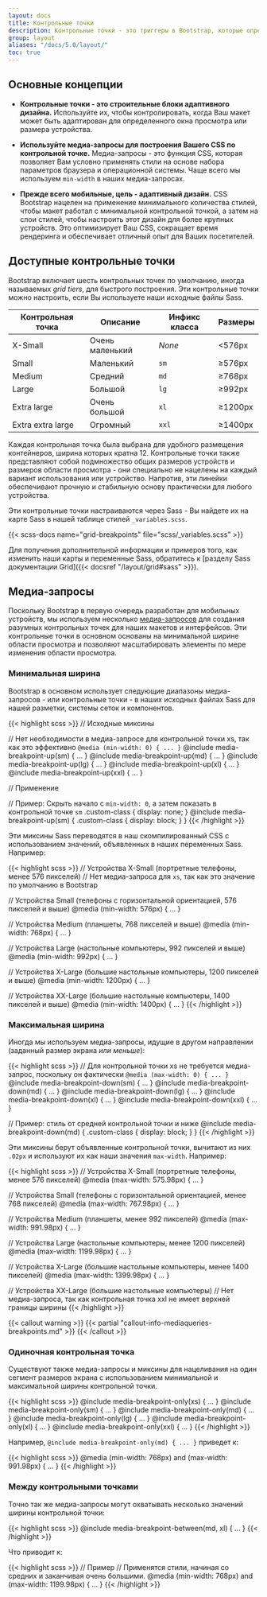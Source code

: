 ```yaml
---
layout: docs
title: Контрольные точки
description: Контрольные точки - это триггеры в Bootstrap, которые определяют, как Ваш макет реагирует на изменения в зависимости от устройства или размеров области просмотра.
group: layout
aliases: "/docs/5.0/layout/"
toc: true
---
```


## Основные концепции

- **Контрольные точки - это строительные блоки адаптивного дизайна.** Используйте их, чтобы контролировать, когда Ваш макет может быть адаптирован для определенного окна просмотра или размера устройства.

- **Используйте медиа-запросы для построения Вашего CSS по контрольной точке.** Медиа-запросы - это функция CSS, которая позволяет Вам условно применять стили на основе набора параметров браузера и операционной системы. Чаще всего мы используем `min-width` в наших медиа-запросах.

- **Прежде всего мобильные, цель - адаптивный дизайн.** CSS Bootstrap нацелен на применение минимального количества стилей, чтобы макет работал с минимальной контрольной точкой, а затем на слои стилей, чтобы настроить этот дизайн для более крупных устройств. Это оптимизирует Ваш CSS, сокращает время рендеринга и обеспечивает отличный опыт для Ваших посетителей.

## Доступные контрольные точки

Bootstrap включает шесть контрольных точек по умолчанию, иногда называемых _grid tiers_, для быстрого построения. Эти контрольные точки можно настроить, если Вы используете наши исходные файлы Sass.

<table class="table">
  <thead>
    <tr>
      <th>Контрольная точка</th>
      <th>Описание</th>
      <th>Инфикс класса</th>
      <th>Размеры</th>
    </tr>
  </thead>
  <tbody>
    <tr>
      <td>X-Small</td>
      <td>Очень маленький</td>
      <td><em>None</em></td>
      <td>&lt;576px</td>
    </tr>
    <tr>
      <td>Small</td>
      <td>Маленький</td>
      <td><code>sm</code></td>
      <td>&ge;576px</td>
    </tr>
    <tr>
      <td>Medium</td>
      <td>Средний</td>
      <td><code>md</code></td>
      <td>&ge;768px</td>
    </tr>
    <tr>
      <td>Large</td>
      <td>Большой</td>
      <td><code>lg</code></td>
      <td>&ge;992px</td>
    </tr>
    <tr>
      <td>Extra large</td>
      <td>Очень большой</td>
      <td><code>xl</code></td>
      <td>&ge;1200px</td>
    </tr>
    <tr>
      <td>Extra extra large</td>
      <td>Огромный</td>
      <td><code>xxl</code></td>
      <td>&ge;1400px</td>
    </tr>
  </tbody>
</table>

Каждая контрольная точка была выбрана для удобного размещения контейнеров, ширина которых кратна 12. Контрольные точки также представляют собой подмножество общих размеров устройств и размеров области просмотра - они специально не нацелены на каждый вариант использования или устройство. Напротив, эти линейки обеспечивают прочную и стабильную основу практически для любого устройства.

Эти контрольные точки настраиваются через Sass - Вы найдете их на карте Sass в нашей таблице стилей `_variables.scss`.

{{< scss-docs name="grid-breakpoints" file="scss/_variables.scss" >}}

Для получения дополнительной информации и примеров того, как изменить наши карты и переменные Sass, обратитесь к [разделу Sass документации Grid]({{< docsref "/layout/grid#sass" >}}).

## Медиа-запросы

Поскольку Bootstrap в первую очередь разработан для мобильных устройств, мы используем несколько [медиа-запросов](https://developer.mozilla.org/en-US/docs/Web/CSS/Media_Queries/Using_media_queries) для создания разумных контрольных точек для наших макетов и интерфейсов. Эти контрольные точки в основном основаны на минимальной ширине области просмотра и позволяют масштабировать элементы по мере изменения области просмотра.

### Минимальная ширина

Bootstrap в основном использует следующие диапазоны медиа-запросов - или контрольные точки - в наших исходных файлах Sass для нашей разметки, системы сеток и компонентов.

{{< highlight scss >}}
// Исходные миксины

// Нет необходимости в медиа-запросе для контрольной точки xs, так как это эффективно `@media (min-width: 0) { ... }`
@include media-breakpoint-up(sm) { ... }
@include media-breakpoint-up(md) { ... }
@include media-breakpoint-up(lg) { ... }
@include media-breakpoint-up(xl) { ... }
@include media-breakpoint-up(xxl) { ... }

// Применение

// Пример: Скрыть начало с `min-width: 0`, а затем показать в контрольной точке `sm`
.custom-class {
  display: none;
}
@include media-breakpoint-up(sm) {
  .custom-class {
    display: block;
  }
}
{{< /highlight >}}

Эти миксины Sass переводятся в наш скомпилированный CSS с использованием значений, объявленных в наших переменных Sass. Например:

{{< highlight scss >}}
// Устройства X-Small (портретные телефоны, менее 576 пикселей)
// Нет медиа-запроса для `xs`, так как это значение по умолчанию в Bootstrap

// Устройства Small (телефоны с горизонтальной ориентацией, 576 пикселей и выше)
@media (min-width: 576px) { ... }

// Устройства Medium (планшеты, 768 пикселей и выше)
@media (min-width: 768px) { ... }

// Устройства Large (настольные компьютеры, 992 пикселей и выше)
@media (min-width: 992px) { ... }

// Устройства X-Large (большие настольные компьютеры, 1200 пикселей и выше)
@media (min-width: 1200px) { ... }

// Устройства XX-Large (большие настольные компьютеры, 1400 пикселей и выше)
@media (min-width: 1400px) { ... }
{{< /highlight >}}

### Максимальная ширина

Иногда мы используем медиа-запросы, идущие в другом направлении (заданный размер экрана *или меньше*):

{{< highlight scss >}}
// Для контрольной точки xs не требуется медиа-запрос, поскольку он фактически `@media (max-width: 0) { ... }`
@include media-breakpoint-down(sm) { ... }
@include media-breakpoint-down(md) { ... }
@include media-breakpoint-down(lg) { ... }
@include media-breakpoint-down(xl) { ... }
@include media-breakpoint-down(xxl) { ... }

// Пример: стиль от средней контрольной точки и ниже
@include media-breakpoint-down(md) {
  .custom-class {
    display: block;
  }
}
{{< /highlight >}}

Эти миксины берут объявленные контрольной точки, вычитают из них `.02px` и используют их как наши значения `max-width`. Например:

{{< highlight scss >}}
// Устройства X-Small (портретные телефоны, менее 576 пикселей)
@media (max-width: 575.98px) { ... }

// Устройства Small (телефоны с горизонтальной ориентацией, менее 768 пикселей)
@media (max-width: 767.98px) { ... }

// Устройства Medium (планшеты, менее 992 пикселей)
@media (max-width: 991.98px) { ... }

// Устройства Large (настольные компьютеры, менее 1200 пикселей)
@media (max-width: 1199.98px) { ... }

// Устройства X-Large (большие настольные компьютеры, менее 1400 пикселей)
@media (max-width: 1399.98px) { ... }

// Устройства XX-Large (большие настольные компьютеры)
// Нет медиа-запроса, так как контрольная точка xxl не имеет верхней границы ширины
{{< /highlight >}}

{{< callout warning >}}
{{< partial "callout-info-mediaqueries-breakpoints.md" >}}
{{< /callout >}}

### Одиночная контрольная точка

Существуют также медиа-запросы и миксины для нацеливания на один сегмент размеров экрана с использованием минимальной и максимальной ширины контрольной точки.

{{< highlight scss >}}
@include media-breakpoint-only(xs) { ... }
@include media-breakpoint-only(sm) { ... }
@include media-breakpoint-only(md) { ... }
@include media-breakpoint-only(lg) { ... }
@include media-breakpoint-only(xl) { ... }
@include media-breakpoint-only(xxl) { ... }
{{< /highlight >}}

Например, `@include media-breakpoint-only(md) { ... }` приведет к:

{{< highlight scss >}}
@media (min-width: 768px) and (max-width: 991.98px) { ... }
{{< /highlight >}}

### Между контрольными точками

Точно так же медиа-запросы могут охватывать несколько значений ширины контрольной точки:

{{< highlight scss >}}
@include media-breakpoint-between(md, xl) { ... }
{{< /highlight >}}

Что приводит к:

{{< highlight scss >}}
// Пример
// Применятся стили, начиная со средних и заканчивая очень большими.
@media (min-width: 768px) and (max-width: 1199.98px) { ... }
{{< /highlight >}}
